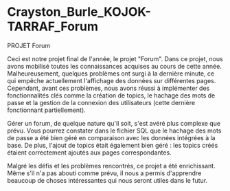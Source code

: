 # Crayston_Burle_KOJOK-TARRAF_Forum

PROJET Forum


Ceci est notre projet final de l'année, le projet "Forum". Dans ce projet, nous avons mobilisé toutes les connaissances acquises au cours de cette année. Malheureusement, quelques problèmes ont surgi à la dernière minute, ce qui empêche actuellement l'affichage des données sur différentes pages. Cependant, avant ces problèmes, nous avons réussi à implémenter des fonctionnalités clés comme la création de topics, le hachage des mots de passe et la gestion de la connexion des utilisateurs (cette dernière fonctionnant partiellement).

Gérer un forum, de quelque nature qu'il soit, s'est avéré plus complexe que prévu. Vous pourrez constater dans le fichier SQL que le hachage des mots de passe a été bien géré en comparaison avec les données intégrées à la base. De plus, l'ajout de topics était également bien géré : les topics créés étaient correctement ajoutés aux pages correspondantes.

Malgré les défis et les problèmes rencontrés, ce projet a été enrichissant. Même s'il n'a pas abouti comme prévu, il nous a permis d'apprendre beaucoup de choses intéressantes qui nous seront utiles dans le futur.
